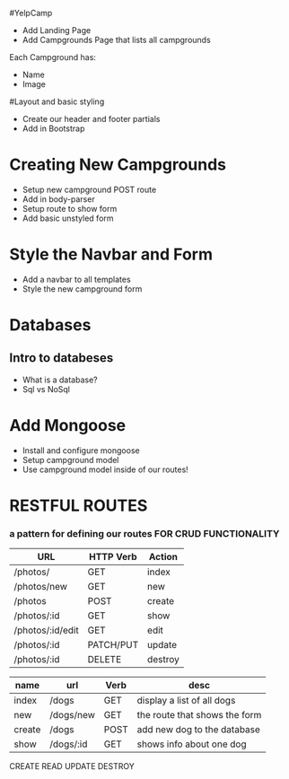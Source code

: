 #YelpCamp

- Add Landing Page
- Add Campgrounds Page that lists all campgrounds

Each Campground has:

- Name
- Image

#Layout and basic styling

- Create our header and footer partials
- Add in Bootstrap

# Creating New Campgrounds

- Setup new campground POST route
- Add in body-parser
- Setup route to show form
- Add basic unstyled form

# Style the Navbar and Form

- Add a navbar to all templates
- Style the new campground form

# Databases

## Intro to databeses

- What is a database?
- Sql vs NoSql

# Add Mongoose

- Install and configure mongoose
- Setup campground model
- Use campground model inside of our routes!

# RESTFUL ROUTES

### a pattern for defining our routes FOR CRUD FUNCTIONALITY

| **URL**          | **HTTP Verb** | **Action** |
| ---------------- | ------------- | ---------- |
| /photos/         | GET           | index      |
| /photos/new      | GET           | new        |
| /photos          | POST          | create     |
| /photos/:id      | GET           | show       |
| /photos/:id/edit | GET           | edit       |
| /photos/:id      | PATCH/PUT     | update     |
| /photos/:id      | DELETE        | destroy    |

| **name** | **url**   | **Verb** | **desc**                      |
| -------- | --------- | -------- | ----------------------------- |
| index    | /dogs     | GET      | display a list of all dogs    |
| new      | /dogs/new | GET      | the route that shows the form |
| create   | /dogs     | POST     | add new dog to the database   |
| show     | /dogs/:id | GET      | shows info about one dog      |

CREATE
READ
UPDATE
DESTROY

